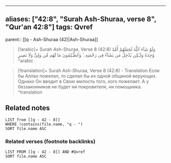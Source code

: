 
---
aliases: ["42:8", "Surah Ash-Shuraa, verse 8", "Qur'an 42:8"]
tags: Qvref
---

parent:: [[q - Ash-Shuraa (42)|Ash-Shuraa]]

> [!arabic]+ Surah Ash-Shuraa, Verse 8 (42:8)
> <span class="quran-arabic">وَلَوْ شَآءَ ٱللَّهُ لَجَعَلَهُمْ أُمَّةً وَٰحِدَةً وَلَـٰكِن يُدْخِلُ مَن يَشَآءُ فِى رَحْمَتِهِۦ ۚ وَٱلظَّـٰلِمُونَ مَا لَهُم مِّن وَلِىٍّ وَلَا نَصِيرٍ</span>
^arabic

> [!translation]+ Surah Ash-Shuraa, Verse 8 (42:8) - Translation
> Если бы Аллах пожелал, то сделал бы их одной общиной верующих. Однако Он вводит в Свою милость того, кого пожелает. А у беззаконников не будет ни покровителя, ни помощника.
^translation



## Related notes
```dataview
LIST from [[q - 42 - 8]]
WHERE !contains(file.name, "q - ")
SORT file.name ASC
```

### Related verses (footnote backlinks)
```dataview
LIST FROM [[q - 42 - 8]] AND #Qvref
SORT file.name ASC
```

